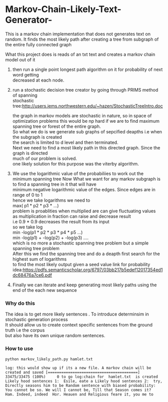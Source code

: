 # Markov-Chain-Likely-Text-Generator-
This is a markov chain implementation that does not generates text on random. It finds the most likely path after creating a tree from subgraph of the entire fully connected graph

What this project does is reads of an txt text and creates a markov chain model out of it

1.  then run a single point longest path algorithm on it for probability of next word getting  
    decreased at each node.

2.  run a stochastic decision tree creator by going through PRIMS method of spanning   
    stochastic tree:http://users.iems.northwestern.edu/~hazen/StochasticTreeIntro.doc  
    
    the graph in markov models are stochastic in nature, so in space of optimization problems
    this would be np hard if we are to find maximum spanning tree or forest of the entire graph.  
    So what we do is we generate sub graphs of sepcified deapths i.e when the subgraph is created  
    the search is limited to d level and then terminated.  
    Next we need to find a most likely path in this directed graph. Since the graph is directed  
    much of our problem is solved.  
    one likely solution for this purpose was the viterby algorithm. 

3.  We use the logarithmic value of the probabiliies to work out the minimum spanning tree
    Now What we want for any markov subgraph is to find a spanning tree in it that will have  
    minimum negative logarithmic value of the edges. Since edges are in range of 0 to 1  
    hence we take logarithms
        we need to   
                    max( p1 * p2 * p3 * ...)  
                    problem is proablities when multiplied are can give fluctuating values    
                    as multiplication in fraction can raise and decrease result  
                    i.e 0.9 * 0.9 decreases the result from its input  
                    so we take log  
                    min -log(p1 * p2 * p3 * p4 * p5 ...)  
                    min -log(p1) + -log(p2) + -log(p3) ....  
                    which is no more a stochastic spanning tree problem but a simple spanning tree problem  
    After this we find the spanning tree and do a deapth first search for the highest sum of logarithms   
    to find the most likely output  given a seed value
    link for probability idea:https://pdfs.semanticscholar.org/6797/03bb217b5edef12017354ed1dc68476a7ce6.pdf  

4. Finally we can iterate and keep generating most likely paths using the end of the each new sequence  

### Why do this  
The idea is to get more likely sentences . To introduce determinsim in stochastic generation process  
It should allow us to create context specific sentences from the ground truth i.e the corpus  
but also have its own unique random sentences.

### How to use

`
python markov_likely_path.py hamlet.txt
`


`
    log: this would show up if its a new file. A markov chain will be created and saved
    [========================================] 33475/33475 (100%)     0 to go
    log:chain for  hamlet.txt  is created
    Likely hood sentences 1:  Esile, eate a
    Likely hood sentences 2:  try, Directly seasons him to be
    Random sentence with biased probability:  You cannot be so. We will I cannot be, Till that Season comes it?    Ham. Indeed, indeed  Hor. Heauen and Religious feare it, you
    me to
`
